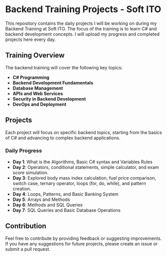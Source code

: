 # Backend Training Projects - Soft ITO

This repository contains the daily projects I will be working on during my Backend Training at Soft ITO. The focus of the training is to learn C# and backend development concepts. I will upload my progress and completed projects here every day.

## Training Overview

The backend training will cover the following key topics:

- **C# Programming**
- **Backend Development Fundamentals**
- **Database Management**
- **APIs and Web Services**
- **Security in Backend Development**
- **DevOps and Deployment**

## Projects

Each project will focus on specific backend topics, starting from the basics of C# and advancing to complex backend applications.

### Daily Progress
- **Day 1**: What is the Algorithms, Basic C# syntax and Variables Rules
- **Day 2**: Operators, conditional statements, simple calculator, and exam score simulation.
- **Day 3**: Explored body mass index calculation, fuel price comparison, switch case, ternary operator, loops (for, do, while), and pattern creation.
- **Day 4**: Loops, Patterns, and  Basic Banking System
- **Day 5**: Arrays and Methods
- **Day 6**: Methods and SQL Queries
- **Day 7**: SQL Queries and Basic Database Operations

## Contribution

Feel free to contribute by providing feedback or suggesting improvements. If you have any suggestions for future projects, please create an issue or submit a pull request.

